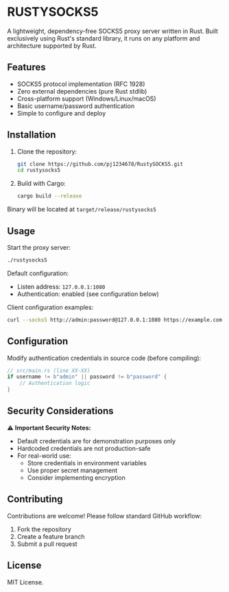 # RUSTYSOCKS5

A lightweight, dependency-free SOCKS5 proxy server written in Rust. 
Built exclusively using Rust's standard library, it runs on any platform and architecture supported by Rust.

## Features

- SOCKS5 protocol implementation (RFC 1928)
- Zero external dependencies (pure Rust stdlib)
- Cross-platform support (Windows/Linux/macOS)
- Basic username/password authentication
- Simple to configure and deploy

## Installation

1. Clone the repository:
   ```bash
   git clone https://github.com/pj1234678/RustySOCKS5.git
   cd rustysocks5
   ```

2. Build with Cargo:
   ```bash
   cargo build --release
   ```

Binary will be located at `target/release/rustysocks5`

## Usage

Start the proxy server:
```bash
./rustysocks5
```

Default configuration:
- Listen address: `127.0.0.1:1080`
- Authentication: enabled (see configuration below)

Client configuration examples:
```bash
curl --socks5 http://admin:password@127.0.0.1:1080 https://example.com
```


## Configuration

Modify authentication credentials in source code (before compiling):
```rust
// src/main.rs (line XX-XX)
if username != b"admin" || password != b"password" {
    // Authentication logic
}
```

## Security Considerations

⚠️ **Important Security Notes:**
- Default credentials are for demonstration purposes only
- Hardcoded credentials are not production-safe
- For real-world use:
  - Store credentials in environment variables
  - Use proper secret management
  - Consider implementing encryption

## Contributing

Contributions are welcome! Please follow standard GitHub workflow:
1. Fork the repository
2. Create a feature branch
3. Submit a pull request

## License

MIT License.
